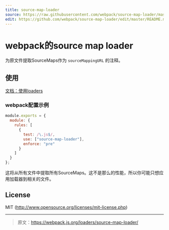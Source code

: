 ```yaml
---
title: source-map-loader
source: https://raw.githubusercontent.com/webpack/source-map-loader/master/README.md
edit: https://github.com/webpack/source-map-loader/edit/master/README.md
---
```

# webpack的source map loader

为原文件提取SourceMaps作为 `sourceMappingURL` 的注释。

## 使用

[文档：使用loaders](https://webpack.js.org/concepts/#loaders)

### webpack配置示例

``` javascript
module.exports = {
  module: {
    rules: [
      {
        test: /\.js$/,
        use: ["source-map-loader"],
        enforce: "pre"
      }
    ]
  }
};
```

这将从所有文件中提取所有SourceMaps。这不是那么的性能，所以你可能只想应用加载器到相关的文件。

## License

MIT (http://www.opensource.org/licenses/mit-license.php)

***

> 原文：https://webpack.js.org/loaders/source-map-loader/
